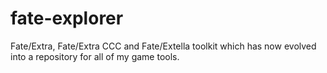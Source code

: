# fate-explorer

Fate/Extra, Fate/Extra CCC and Fate/Extella toolkit which has now evolved into a repository for all of my game tools.
